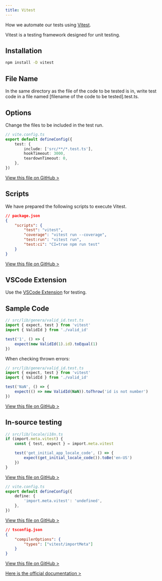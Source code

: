```yaml
---
title: Vitest
---
```


How we automate our tests using [Vitest](https://vitest.dev/).

Vitest is a testing framework designed for unit testing.

## Installation

```bash
npm install -D vitest
```

## File Name

In the same directory as the file of the code to be tested is in, write test code in a file named [filename of the code to be tested].test.ts.

## Options

Change the files to be included in the test run.

```ts
// vite.config.ts
export default defineConfig({
	test: {
		include: ['src/**/*.test.ts'],
		hookTimeout: 3000,
		teardownTimeout: 0,
	},
})
```

[View this file on GitHub >](https://github.com/sinProject-Inc/talk/blob/main/vite.config.ts)

## Scripts

We have prepared the following scripts to execute Vitest.

```json
// package.json
{
	"scripts": {
		"test": "vitest",
		"coverage": "vitest run --coverage",
		"test:run": "vitest run",
		"test:ci": "CI=true npm run test"
	}
}
```

[View this file on GitHub >](https://github.com/sinProject-Inc/talk/blob/main/package.json)

## VSCode Extension

Use the [VSCode Extension](./vscode-extensions#testing) for testing.

## Sample Code

```ts
// src/lib/genera/valid_id.test.ts
import { expect, test } from 'vitest'
import { ValidId } from './valid_id'

test('1', () => {
	expect(new ValidId(1).id).toEqual(1)
})
```

When checking thrown errors:

```ts
// src/lib/genera/valid_id.test.ts
import { expect, test } from 'vitest'
import { ValidId } from './valid_id'

test('NaN', () => {
	expect(() => new ValidId(NaN)).toThrow('id is not number')
})
```

[View this file on GitHub >](https://github.com/sinProject-Inc/talk/blob/main/src/lib/general/valid_id.test.ts)

## In-source testing

```ts
// src/lib/locale/i18n.ts
if (import.meta.vitest) {
	const { test, expect } = import.meta.vitest

	test('get_initial_app_locale_code', () => {
		expect(get_initial_locale_code()).toBe('en-US')
	})
}
```

[View this file on GitHub >](https://github.com/sinProject-Inc/talk/blob/main/src/lib/locale/i18n.ts)

```ts
// vite.config.ts
export default defineConfig({
	define: {
		'import.meta.vitest': 'undefined',
	},
})
```

[View this file on GitHub >](https://github.com/sinProject-Inc/talk/blob/main/vite.config.ts)

```json
// tsconfig.json
{
	"compilerOptions": {
		"types": ["vitest/importMeta"]
	}
}
```

[View this file on GitHub >](https://github.com/sinProject-Inc/talk/blob/main/tsconfig.json)

[Here is the official documentation >](https://vitest.dev/guide/in-source.html)
